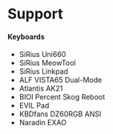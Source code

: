 # Support

#### Keyboards
* SiRius Uni660
* SiRius MeowTool
* SiRius Linkpad
* ALF VISTA65 Dual-Mode
* Atlantis AK21
* BIOI Percent Skog Reboot
* EVIL Pad
* KBDfans DZ60RGB ANSI
* Naradin EXAO